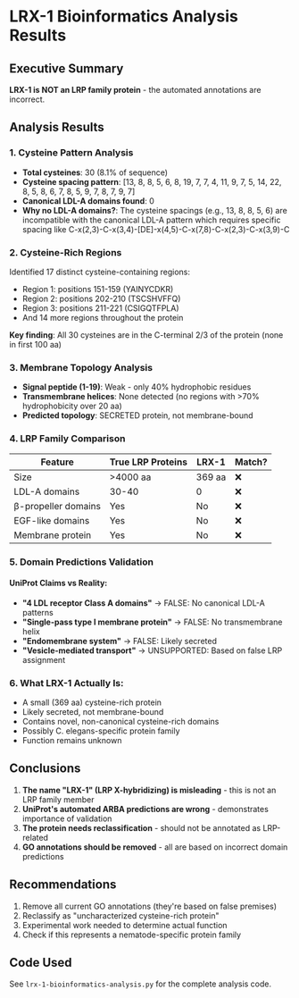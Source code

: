 # LRX-1 Bioinformatics Analysis Results

## Executive Summary
**LRX-1 is NOT an LRP family protein** - the automated annotations are incorrect.

## Analysis Results

### 1. Cysteine Pattern Analysis
- **Total cysteines**: 30 (8.1% of sequence)
- **Cysteine spacing pattern**: [13, 8, 8, 5, 6, 8, 19, 7, 7, 4, 11, 9, 7, 5, 14, 22, 8, 5, 8, 6, 7, 8, 5, 9, 7, 8, 7, 9, 7]
- **Canonical LDL-A domains found**: 0
- **Why no LDL-A domains?**: The cysteine spacings (e.g., 13, 8, 8, 5, 6) are incompatible with the canonical LDL-A pattern which requires specific spacing like C-x(2,3)-C-x(3,4)-[DE]-x(4,5)-C-x(7,8)-C-x(2,3)-C-x(3,9)-C

### 2. Cysteine-Rich Regions
Identified 17 distinct cysteine-containing regions:
- Region 1: positions 151-159 (YAINYCDKR)
- Region 2: positions 202-210 (TSCSHVFFQ) 
- Region 3: positions 211-221 (CSIGQTFPLA)
- And 14 more regions throughout the protein

**Key finding**: All 30 cysteines are in the C-terminal 2/3 of the protein (none in first 100 aa)

### 3. Membrane Topology Analysis
- **Signal peptide (1-19)**: Weak - only 40% hydrophobic residues
- **Transmembrane helices**: None detected (no regions with >70% hydrophobicity over 20 aa)
- **Predicted topology**: SECRETED protein, not membrane-bound

### 4. LRP Family Comparison

| Feature | True LRP Proteins | LRX-1 | Match? |
|---------|------------------|-------|--------|
| Size | >4000 aa | 369 aa | ❌ |
| LDL-A domains | 30-40 | 0 | ❌ |
| β-propeller domains | Yes | No | ❌ |
| EGF-like domains | Yes | No | ❌ |
| Membrane protein | Yes | No | ❌ |

### 5. Domain Predictions Validation

#### UniProt Claims vs Reality:
- **"4 LDL receptor Class A domains"** → FALSE: No canonical LDL-A patterns
- **"Single-pass type I membrane protein"** → FALSE: No transmembrane helix
- **"Endomembrane system"** → FALSE: Likely secreted
- **"Vesicle-mediated transport"** → UNSUPPORTED: Based on false LRP assignment

### 6. What LRX-1 Actually Is:
- A small (369 aa) cysteine-rich protein
- Likely secreted, not membrane-bound
- Contains novel, non-canonical cysteine-rich domains
- Possibly C. elegans-specific protein family
- Function remains unknown

## Conclusions

1. **The name "LRX-1" (LRP X-hybridizing) is misleading** - this is not an LRP family member
2. **UniProt's automated ARBA predictions are wrong** - demonstrates importance of validation
3. **The protein needs reclassification** - should not be annotated as LRP-related
4. **GO annotations should be removed** - all are based on incorrect domain predictions

## Recommendations

1. Remove all current GO annotations (they're based on false premises)
2. Reclassify as "uncharacterized cysteine-rich protein"
3. Experimental work needed to determine actual function
4. Check if this represents a nematode-specific protein family

## Code Used
See `lrx-1-bioinformatics-analysis.py` for the complete analysis code.